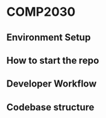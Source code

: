# COMP2030

## Environment Setup

## How to start the repo

## Developer Workflow

## Codebase structure

